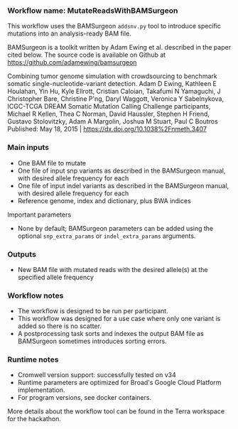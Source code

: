 ### Workflow name: MutateReadsWithBAMSurgeon

 This workflow uses the BAMSurgeon `addsnv.py` tool to introduce specific mutations into an analysis-ready BAM file.

 BAMSurgeon is a toolkit written by Adam Ewing et al. described in the paper cited below. The source code is
 available on Github at https://github.com/adamewing/bamsurgeon

 Combining tumor genome simulation with crowdsourcing to benchmark somatic single-nucleotide-variant detection.
 Adam D Ewing, Kathleen E Houlahan, Yin Hu, Kyle Ellrott, Cristian Caloian, Takafumi N Yamaguchi, J Christopher Bare,
 Christine P'ng, Daryl Waggott, Veronica Y Sabelnykova, ICGC-TCGA DREAM Somatic Mutation Calling Challenge
 participants, Michael R Kellen, Thea C Norman, David Haussler, Stephen H Friend, Gustavo Stolovitzky, Adam A
 Margolin, Joshua M Stuart, Paul C Boutros
 Published: May 18, 2015 | https://dx.doi.org/10.1038%2Fnmeth.3407

### Main inputs
 - One BAM file to mutate
 - One file of input snp variants as described in the BAMSurgeon manual, with desired allele frequency for each
 - One file of input indel variants as described in the BAMSurgeon manual, with desired allele frequency for each
 - Reference genome, index and dictionary, plus BWA indices

 Important parameters
 - None by default; BAMSurgeon parameters can be added using the optional `snp_extra_params` or `indel_extra_params` arguments.

### Outputs
 - New BAM file with mutated reads with the desired allele(s) at the specified allele frequency

### Workflow notes
 - The workflow is designed to be run per participant.
 - This workflow was designed for a use case where only one variant is added so there is no scatter.
 - A postprocessing task sorts and indexes the output BAM file as BAMSurgeon sometimes introduces sorting errors.

### Runtime notes
 - Cromwell version support: successfully tested on v34
 - Runtime parameters are optimized for Broad's Google Cloud Platform implementation.
 - For program versions, see docker containers.

More details about the workflow tool can be found in the Terra workspace for the hackathon.
